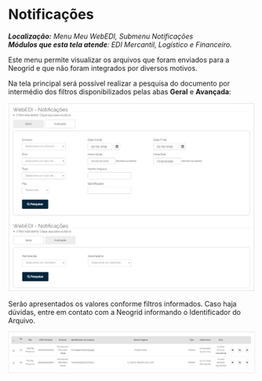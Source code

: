 # Notificações

_**Localização:** Menu Meu WebEDI, Submenu Notificações_  
_**Módulos que esta tela atende**: EDI Mercantil, Logístico e Financeiro._  

Este menu permite visualizar os arquivos que foram enviados para a Neogrid e que não foram integrados por diversos motivos.  

Na tela principal será possível realizar a pesquisa do documento por intermédio dos filtros disponibilizados pelas abas **Geral** e **Avançada**:  

![ ](../../img/not/pesq.png)

Serão apresentados os valores conforme filtros informados. Caso haja dúvidas, entre em contato com a Neogrid informando o Identificador do Arquivo.  

![ ](../../img/not/lista.png)